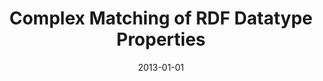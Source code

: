 ---
title: "Complex Matching of RDF Datatype Properties"
collection: publications
permalink: /publication/2013-DBLP_conf_dexa_NunesCCFLD13
date: 2013-01-01
venue: 'Database and Expert Systems Applications - 24th International Conference, DEXA 2013, Prague, Czech Republic, August 26-29, 2013. Proceedings, Part I'
---